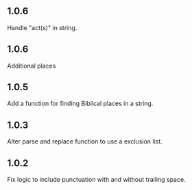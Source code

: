 ## 1.0.6
Handle "act(s)" in string.

## 1.0.6
Additional places

## 1.0.5
Add a function for finding Biblical places in a string.

## 1.0.3
Alter parse and replace function to use a exclusion list.

## 1.0.2
Fix logic to include punctuation with and without trailing space. 
